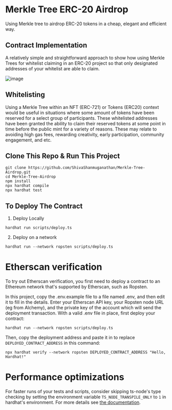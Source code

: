 # Merkle Tree ERC-20 Airdrop

Using Merkle tree to airdrop ERC-20 tokens in a cheap, elegant and efficient way.

## Contract Implementation
A relatively simple and straightforward approach to show how using Merkle Trees for whitelist claiming in an ERC-20 project so that only designated addresses of your whitelist are able to claim. 


![image](https://user-images.githubusercontent.com/30176438/153741540-8ce7d91e-eaaf-477d-a78e-137ec18d379f.png)

## Whitelisting
Using a Merkle Tree within an NFT (ERC-721) or Tokens (ERC20) context would be useful in situations where some amount of tokens have been reserved for a select group of participants. These whitelisted addresses have been granted the ability to claim their reserved tokens at some point in time before the public mint for a variety of reasons. These may relate to avoiding high gas fees, rewarding creativity, early participation, community engagement, and etc.


## Clone This Repo & Run This Project
```shell
git clone https://github.com/ShivaShanmuganathan/Merkle-Tree-Airdrop.git
cd Merkle-Tree-Airdrop
npm install
npx hardhat compile
npx hardhat test
```

## To Deploy The Contract
1. Deploy Locally
```shell
hardhat run scripts/deploy.ts
```

2. Deploy on a network 

```shell
hardhat run --network ropsten scripts/deploy.ts
```


# Etherscan verification

To try out Etherscan verification, you first need to deploy a contract to an Ethereum network that's supported by Etherscan, such as Ropsten.

In this project, copy the .env.example file to a file named .env, and then edit it to fill in the details. Enter your Etherscan API key, your Ropsten node URL (eg from Alchemy), and the private key of the account which will send the deployment transaction. With a valid .env file in place, first deploy your contract:

```shell
hardhat run --network ropsten scripts/deploy.ts
```

Then, copy the deployment address and paste it in to replace `DEPLOYED_CONTRACT_ADDRESS` in this command:

```shell
npx hardhat verify --network ropsten DEPLOYED_CONTRACT_ADDRESS "Hello, Hardhat!"
```

# Performance optimizations

For faster runs of your tests and scripts, consider skipping ts-node's type checking by setting the environment variable `TS_NODE_TRANSPILE_ONLY` to `1` in hardhat's environment. For more details see [the documentation](https://hardhat.org/guides/typescript.html#performance-optimizations).
